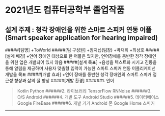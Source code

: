 # 2021년도 컴퓨터공학부 졸업작품
## 설계 주제 : 청각 장애인을 위한 스마트 스피커 연동 어플(Smart speaker application for hearing impaired)
#####[팀명]
  +ToWorld
#####[팀 구성원]
  +임지섭(팀장)
  +박재희
  +최상호
#####[설계 배경]
  +언어 장애인 대상으로 한 어플은 있지만, 언어장애를 동반한 청각 장애인을 위한 앱은 개발되어 있지 않음
#####[설계 목표]
  +음성을 텍스트화 시키고 진동을 통해 알림을 제공하며 사용자 맞춤형 입력이 가능한 스마트 스피커 연동 어플리케이션 개발을 목표
#####[개발 효과]
  +언어 장애를 동반한 청각 장애인의 스마트 스피커 접근성 향상과 삶의 질 향상
#####[개발 환경]
######1. 언어
> Kotlin
> Python
######2. 라이브러리
> TensorFlow
> RNNoise
######3. O/S
> Android
######4. 개발 도구
> Android Studio
######5. 데이터베이스
> Google FireBase
######6. 개발 기기
> Android 폰
> Google Home 스피커
-----------

